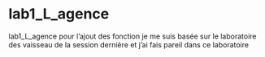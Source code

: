 # lab1_L_agence
lab1_L_agence
pour l’ajout des fonction je me suis basée sur le laboratoire des vaisseau de la session dernière et j’ai fais pareil dans ce laboratoire
